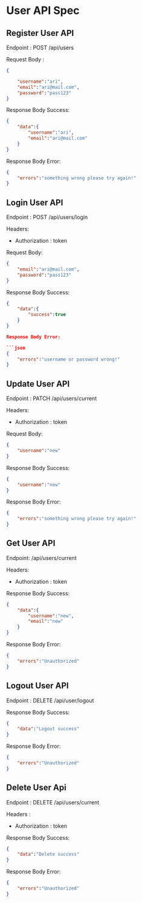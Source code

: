 # User API Spec

## Register User API

Endpoint : POST /api/users

Request Body : 

```json
{

    "username":"ari",
    "email":"ari@mail.com",
    "password":"pass123"
}
```

Response Body Success:

```json
{
    "data":{
        "username":"ari",
        "email":"ari@mail.com"
    }
}
```

Response Body Error:

```json
{
    "errors":"something wrong please try again!"
}
```

## Login User API

Endpoint : POST /api/users/login

Headers: 
- Authorization : token

Request Body:

```json
{
    "email":"ari@mail.com",
    "password":"pass123"
}
```

Response Body Success:

```json
{
    "data":{
        "success":true
    }
}

Response Body Error:

```json
{
    "errors":"username or password wrong!"
}
```

## Update User API

Endpoint : PATCH /api/users/current

Headers: 
- Authorization : token

Request Body:
```json
{
    "username":"new"
}
```

Response Body Success:
```json
{
    "username":"new"
}
```

Response Body Error:
```json
{
    "errors":"something wrong please try again!"
}
```

## Get User API

Endpoint: /api/users/current

Headers: 
- Authorization : token


Response Body Success:
```json
{
    "data":{
        "username":"new",
        "email":"new"
    }
}
```

Response Body Error:
```json
{
    "errors":"Unauthorized"
}
```

## Logout User API

Endpoint : DELETE /api/user/logout


Response Body Success:
```json
{
    "data":"Logout success"
}
```

Response Body Error:
```json
{
    "errors":"Unauthorized"
}
```

## Delete User Api

Endpoint : DELETE /api/users/current

Headers : 
- Authorization : token

Response Body Success:
```json
{
    "data":"Delete success"
}
```

Response Body Error:
```json
{
    "errors":"Unauthorized"
}
```